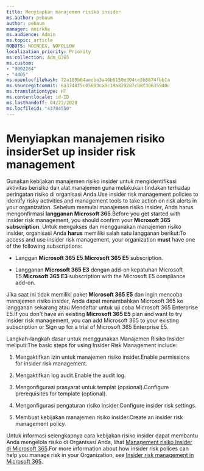 ```yaml
---
title: Menyiapkan manajemen risiko insider
ms.author: pebaum
author: pebaum
manager: mnirkhe
ms.audience: Admin
ms.topic: article
ROBOTS: NOINDEX, NOFOLLOW
localization_priority: Priority
ms.collection: Adm_O365
ms.custom:
- "9002284"
- "4405"
ms.openlocfilehash: 72a189b64aecba3a46b6150e304ce3b8674fbb1a
ms.sourcegitcommit: 6a3748f5c05693ca0c19a829287cb8f30635940c
ms.translationtype: HT
ms.contentlocale: id-ID
ms.lasthandoff: 04/22/2020
ms.locfileid: "43784550"
---
```

# <a name="set-up-insider-risk-management"></a><span data-ttu-id="5f489-102">Menyiapkan manajemen risiko insider</span><span class="sxs-lookup"><span data-stu-id="5f489-102">Set up insider risk management</span></span>

<span data-ttu-id="5f489-103">Gunakan kebijakan manajemen risiko insider untuk mengidentifikasi aktivitas berisiko dan alat manajemen guna melakukan tindakan terhadap peringatan risiko di organisasi Anda.</span><span class="sxs-lookup"><span data-stu-id="5f489-103">Use insider risk management policies to identify risky activities and management tools to take action on risk alerts in your organization.</span></span> <span data-ttu-id="5f489-104">Sebelum memulai manajemen risiko insider, Anda harus mengonfirmasi **langganan Microsoft 365**.</span><span class="sxs-lookup"><span data-stu-id="5f489-104">Before you get started with insider risk management, you should confirm your **Microsoft 365 subscription**.</span></span> <span data-ttu-id="5f489-105">Untuk mengakses dan menggunakan manajemen risiko insider, organisasi Anda **harus** memiliki salah satu langganan berikut:</span><span class="sxs-lookup"><span data-stu-id="5f489-105">To access and use insider risk management, your organization **must** have one of the following subscriptions:</span></span>

- <span data-ttu-id="5f489-106">Langgan **Microsoft 365 E5**.</span><span class="sxs-lookup"><span data-stu-id="5f489-106">**Microsoft 365 E5** subscription.</span></span>

- <span data-ttu-id="5f489-107">Langganan **Microsoft 365 E3** dengan add-on kepatuhan Microsoft E5.</span><span class="sxs-lookup"><span data-stu-id="5f489-107">**Microsoft 365 E3** subscription with the Microsoft E5 compliance add-on.</span></span>

<span data-ttu-id="5f489-108">Jika saat ini tidak memiliki paket **Microsoft 365 E5** dan ingin mencoba manajemen risiko insider, Anda dapat menambahkan Microsoft 365 ke langganan sekarang atau Mendaftar untuk uji coba Microsoft 365 Enterprise E5.</span><span class="sxs-lookup"><span data-stu-id="5f489-108">If you don't have an existing **Microsoft 365 E5** plan and want to try insider risk management, you can add Microsoft 365 to your existing subscription or Sign up for a trial of Microsoft 365 Enterprise E5.</span></span>

<span data-ttu-id="5f489-109">Langkah-langkah dasar untuk menggunakan Manajemen Risiko Insider meliputi:</span><span class="sxs-lookup"><span data-stu-id="5f489-109">The basic steps for using Insider Risk Management include:</span></span>

1. <span data-ttu-id="5f489-110">Mengaktifkan izin untuk manajemen risiko insider.</span><span class="sxs-lookup"><span data-stu-id="5f489-110">Enable permissions for insider risk management.</span></span>

2. <span data-ttu-id="5f489-111">Mengaktifkan log audit.</span><span class="sxs-lookup"><span data-stu-id="5f489-111">Enable the audit log.</span></span>

3. <span data-ttu-id="5f489-112">Mengonfigurasi prasyarat untuk templat (opsional).</span><span class="sxs-lookup"><span data-stu-id="5f489-112">Configure prerequisites for template (optional).</span></span>

4. <span data-ttu-id="5f489-113">Mengonfigurasi pengaturan risiko insider.</span><span class="sxs-lookup"><span data-stu-id="5f489-113">Configure insider risk settings.</span></span>

5. <span data-ttu-id="5f489-114">Membuat kebijakan manajemen risiko insider.</span><span class="sxs-lookup"><span data-stu-id="5f489-114">Create an insider risk management policy.</span></span>

<span data-ttu-id="5f489-115">Untuk informasi selengkapnya cara kebijakan risiko insider dapat membantu Anda mengelola risiko di Organisasi Anda, lihat [Management risiko Insider di Microsoft 365](https://go.microsoft.com/fwlink/?linkid=2123907).</span><span class="sxs-lookup"><span data-stu-id="5f489-115">For more information about how insider risk polices can help you manage risk in your Organization, see [Insider risk management in Microsoft 365](https://go.microsoft.com/fwlink/?linkid=2123907).</span></span>
